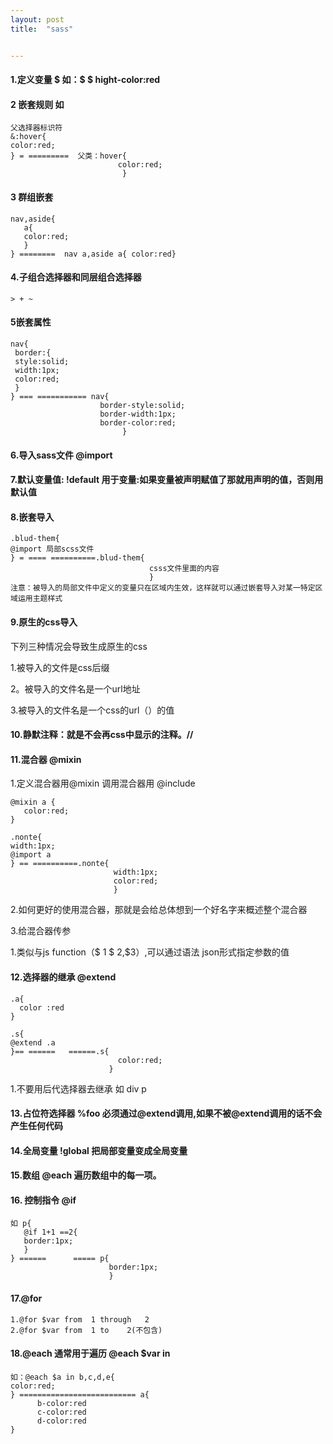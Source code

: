 ```yaml
---
layout: post
title:  "sass"


---
```


#### 1.定义变量 $  如：$ $ hight-color:red   

#### 2 嵌套规则 如 

```
父选择器标识符
&:hover{
color:red;
} = =========  父类：hover{
                        color:red;
                         }
```

#### 3 群组嵌套

```
nav,aside{
   a{
   color:red;
   }
} ========  nav a,aside a{ color:red}
```

#### 4.子组合选择器和同层组合选择器

```
> + ~
```

#### 5嵌套属性

```
nav{
 border:{
 style:solid;
 width:1px;
 color:red;
 }
} === =========== nav{
                    border-style:solid;
                    border-width:1px;
                    border-color:red;
                         }
```

#### 6.导入sass文件 @import 

#### 7.默认变量值: !default      用于变量:如果变量被声明赋值了那就用声明的值，否则用默认值

#### 8.嵌套导入

```
.blud-them{
@import 局部scss文件
} = ==== ==========.blud-them{
                               csss文件里面的内容                
                               }
注意：被导入的局部文件中定义的变量只在区域内生效，这样就可以通过嵌套导入对某一特定区域运用主题样式
```

#### 9.原生的css导入

下列三种情况会导致生成原生的css

1.被导入的文件是css后缀

2。被导入的文件名是一个url地址

3.被导入的文件名是一个css的url（）的值

#### 10.静默注释：就是不会再css中显示的注释。//

#### 11.混合器 @mixin

1.定义混合器用@mixin  调用混合器用 @include

```
@mixin a {
   color:red;
}

.nonte{
width:1px;
@import a
} == ==========.nonte{ 
                       width:1px;
                       color:red;
                       }
```

2.如何更好的使用混合器，那就是会给总体想到一个好名字来概述整个混合器

3.给混合器传参

1.类似与js function（$ 1 $ 2,$3）,可以通过语法  json形式指定参数的值

#### 12.选择器的继承 @extend

```
.a{
  color :red
}

.s{
@extend .a
}== ======   ======.s{
                        color:red;
                      }
```

1.不要用后代选择器去继承 如 div p

#### 13.占位符选择器 %foo 必须通过@extend调用,如果不被@extend调用的话不会产生任何代码

#### 14.全局变量 !global   把局部变量变成全局变量

#### 15.数组  @each 遍历数组中的每一项。

#### 16. 控制指令 @if

```
如 p{
   @if 1+1 ==2{
   border:1px;
   }
} ======      ===== p{
                      border:1px;
                      }
```

#### 17.@for

```
1.@for $var from  1 through   2 
2.@for $var from  1 to    2(不包含)
```

#### 18.@each 通常用于遍历 @each $var in <list>

```
如：@each $a in b,c,d,e{
color:red;
} ========================== a{
      b-color:red
      c-color:red
      d-color:red
}
```



#### #### 

[jekyll-docs]: https://jekyllrb.com/docs/home
[jekyll-gh]:   https://github.com/jekyll/jekyll
[jekyll-talk]: https://talk.jekyllrb.com/
